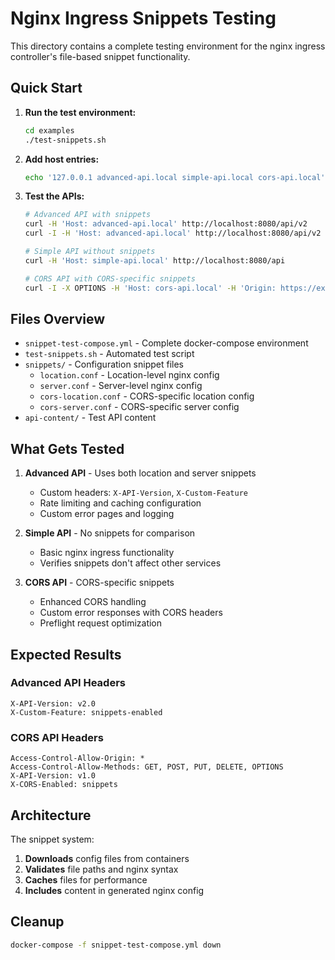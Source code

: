 # Nginx Ingress Snippets Testing

This directory contains a complete testing environment for the nginx ingress controller's file-based snippet functionality.

## Quick Start

1. **Run the test environment:**
   ```bash
   cd examples
   ./test-snippets.sh
   ```

2. **Add host entries:**
   ```bash
   echo '127.0.0.1 advanced-api.local simple-api.local cors-api.local' | sudo tee -a /etc/hosts
   ```

3. **Test the APIs:**
   ```bash
   # Advanced API with snippets
   curl -H 'Host: advanced-api.local' http://localhost:8080/api/v2
   curl -I -H 'Host: advanced-api.local' http://localhost:8080/api/v2
   
   # Simple API without snippets  
   curl -H 'Host: simple-api.local' http://localhost:8080/api
   
   # CORS API with CORS-specific snippets
   curl -I -X OPTIONS -H 'Host: cors-api.local' -H 'Origin: https://example.com' http://localhost:8080/api/v1
   ```

## Files Overview

- `snippet-test-compose.yml` - Complete docker-compose environment
- `test-snippets.sh` - Automated test script
- `snippets/` - Configuration snippet files
  - `location.conf` - Location-level nginx config
  - `server.conf` - Server-level nginx config  
  - `cors-location.conf` - CORS-specific location config
  - `cors-server.conf` - CORS-specific server config
- `api-content/` - Test API content

## What Gets Tested

1. **Advanced API** - Uses both location and server snippets
   - Custom headers: `X-API-Version`, `X-Custom-Feature`
   - Rate limiting and caching configuration
   - Custom error pages and logging

2. **Simple API** - No snippets for comparison
   - Basic nginx ingress functionality
   - Verifies snippets don't affect other services

3. **CORS API** - CORS-specific snippets
   - Enhanced CORS handling
   - Custom error responses with CORS headers
   - Preflight request optimization

## Expected Results

### Advanced API Headers
```
X-API-Version: v2.0
X-Custom-Feature: snippets-enabled
```

### CORS API Headers
```
Access-Control-Allow-Origin: *
Access-Control-Allow-Methods: GET, POST, PUT, DELETE, OPTIONS
X-API-Version: v1.0
X-CORS-Enabled: snippets
```

## Architecture

The snippet system:
1. **Downloads** config files from containers
2. **Validates** file paths and nginx syntax
3. **Caches** files for performance
4. **Includes** content in generated nginx config

## Cleanup

```bash
docker-compose -f snippet-test-compose.yml down
```